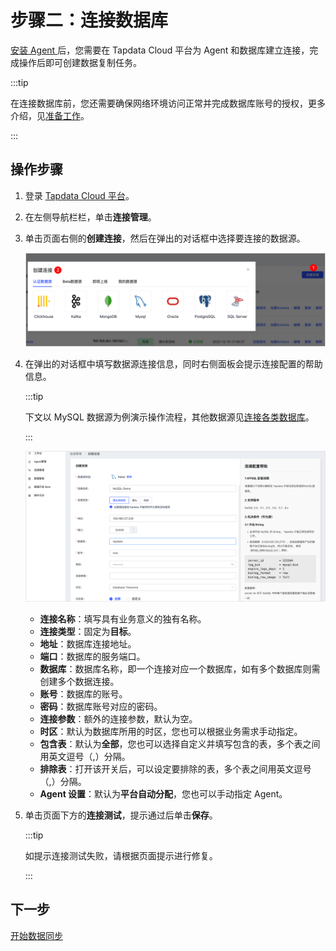 # 步骤二：连接数据库

[安装 Agent ](install-agent)后，您需要在 Tapdata Cloud 平台为 Agent 和数据库建立连接，完成操作后即可创建数据复制任务。

:::tip

在连接数据库前，您还需要确保网络环境访问正常并完成数据库账号的授权，更多介绍，见[准备工作](../prerequisites)。

:::

## 操作步骤

1. 登录 [Tapdata Cloud 平台](https://auth.tapdata.net/)。

2. 在左侧导航栏栏，单击**连接管理**。

3. 单击页面右侧的**创建连接**，然后在弹出的对话框中选择要连接的数据源。

   ![](../images/connect_database_demo.png)

4. 在弹出的对话框中填写数据源连接信息，同时右侧面板会提示连接配置的帮助信息。

   :::tip

   下文以 MySQL 数据源为例演示操作流程，其他数据源见[连接各类数据库](../user-guide/connect-database)。

   :::

   ![连接配置示例](../images/mysql_connection_demo.png)

   * **连接名称**：填写具有业务意义的独有名称。
   * **连接类型**：固定为**目标**。
   * **地址**：数据库连接地址。
   * **端口**：数据库的服务端口。
   * **数据库**：数据库名称，即一个连接对应一个数据库，如有多个数据库则需创建多个数据连接。
   * **账号**：数据库的账号。
   * **密码**：数据库账号对应的密码。
   * **连接参数**：额外的连接参数，默认为空。
   * **时区**：默认为数据库所用的时区，您也可以根据业务需求手动指定。
   * **包含表**：默认为**全部**，您也可以选择自定义并填写包含的表，多个表之间用英文逗号（,）分隔。
   * **排除表**：打开该开关后，可以设定要排除的表，多个表之间用英文逗号（,）分隔。
   * **Agent 设置**：默认为**平台自动分配**，您也可以手动指定 Agent。

5. 单击页面下方的**连接测试**，提示通过后单击**保存**。

   :::tip

   如提示连接测试失败，请根据页面提示进行修复。

   :::



## 下一步

[开始数据同步](create-task)